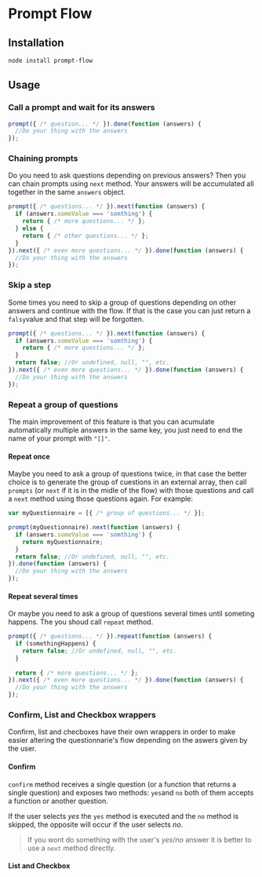 # Prompt Flow

## Installation

```sh
node install prompt-flow
```

## Usage

### Call a prompt and wait for its answers

```javascript
prompt({ /* question... */ }).done(function (answers) {
  //Do your thing with the answers
});
```

### Chaining prompts

Do you need to ask questions depending on previous answers? Then you can chain prompts using `next` method. Your answers will be accumulated all together in the same `answers` object.

```javascript
prompt({ /* questions... */ }).next(function (answers) {
  if (answers.someValue === 'somthing') {
    return { /* more questions... */ };
  } else {
    return { /* other questions... */ };
  }
}).next({ /* even more questions... */ }).done(function (answers) {
  //Do your thing with the answers
});
```

### Skip a step

Some times you need to skip a group of questions depending on other answers and continue with the flow. If that is the case you can just return a `falsy`value and that step will be forgotten.

```javascript
prompt({ /* questions... */ }).next(function (answers) {
  if (answers.someValue === 'somthing') {
    return { /* more questions... */ };
  }
  return false; //Or undefined, null, "", etc.
}).next({ /* even more questions... */ }).done(function (answers) {
  //Do your thing with the answers
});
```

### Repeat a group of questions

The main improvement of this feature is that you can acumulate automatically multiple answers in the same key, you just need to end the name of your prompt with `"[]"`.

#### Repeat once

Maybe you need to ask a group of questions twice, in that case the better choice is to generate the group of cuestions in an external array, then call `prompts` (or `next` if it is in the midle of the flow) with those questions and call a `next` method using those questions again. For example:

```javascript
var myQuestionnaire = [{ /* group of questions... */ }];

prompt(myQuestionnaire).next(function (answers) {
  if (answers.someValue === 'somthing') {
    return myQuestionnaire;
  }
  return false; //Or undefined, null, "", etc.
}).done(function (answers) {
  //Do your thing with the answers
});
```
#### Repeat several times

Or maybe you need to ask a group of questions several times until someting happens. The you shoud call `repeat` method.

```javascript
prompt({ /* questions... */ }).repeat(function (answers) {
  if (somethingHappens) {
    return false; //Or undefined, null, "", etc.
  }
  
  return { /* more questions... */ };
}).next({ /* even more questions... */ }).done(function (answers) {
  //Do your thing with the answers
});
```

### Confirm, List and Checkbox wrappers

Confirm, list and checboxes have their own wrappers in order to make easier altering the questionnarie's flow depending on the aswers given by the user.

#### Confirm

`confirm` method receives a single question (or a function that returns a single question) and exposes two methods: `yes`and `no` both of them accepts a function or another question.

If the user selects *yes* the `yes` method is executed and the `no` method is skipped, the opposite will occur if the user selects *no*.

> If you wont do something with the user's *yes*/*no* answer it is better to use a `next` method directly.

#### List and Checkbox



